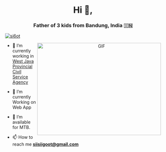 <h1 align="center">Hi 👋, </h1>
<h3 align="center">Father of 3 kids from Bandung, India &#127470;&#127475</h3>


<p align="left"> <a href="https://twitter.com/si6ot" target="blank"><img src="https://img.shields.io/twitter/follow/si6ot?logo=twitter&style=for-the-badge" alt="si6ot" /></a> </p>

<a target="_blank" align="center">
  <img align="right" top="500" height="300" width="400" alt="GIF" src="https://media.giphy.com/media/SWoSkN6DxTszqIKEqv/giphy.gif">
</a>

- 🔭 I’m currently working in <a href="https://bkd.jabarprov.go.id" target="blank">West Java Provincial Civil Service Agency</a>

- 🌱 I’m currently Working on Web App

- 🤝 I’m available for MTB.

- 📫 How to reach me **siisiigoot@gmail.com**


</p>
